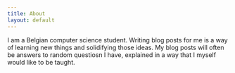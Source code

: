 ```yaml
---
title: About
layout: default
---
```


I am a Belgian computer science student. Writing blog posts for me is a way of learning new things and solidifying those ideas. My blog posts will often be answers to random questiosn I have, explained in a way that I myself would like to be taught. 



